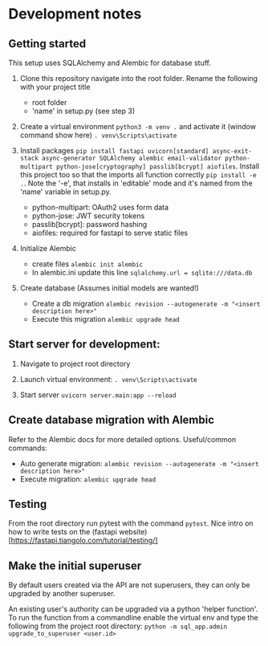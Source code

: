 # Development notes

## Getting started
This setup uses SQLAlchemy and Alembic for database stuff.

1. Clone this repository navigate into the root folder.
   Rename the following with your project title
    + root folder
    + 'name' in setup.py (see step 3)

2. Create a virtual environment `python3 -m venv .` and activate it (window command show here) `. venv\Scripts\activate`

3. Install packages `pip install fastapi uvicorn[standard] async-exit-stack async-generator SQLAlchemy alembic email-validator python-multipart python-jose[cryptography] passlib[bcrypt] aiofiles`. Install this project too so that the imports all function correctly `pip install -e .`. Note the '-e', that installs in 'editable' mode and it's named from the 'name' variable in setup.py.
   + python-multipart: OAuth2 uses form data
   + python-jose: JWT security tokens
   + passlib[bcrypt]: password hashing
   + aiofiles: required for fastapi to serve static files


4. Initialize Alembic 
   + create files `alembic init alembic`
   + In alembic.ini update this line `sqlalchemy.url = sqlite:///data.db`

5. Create database (Assumes initial models are wanted!)
   + Create a db migration `alembic revision --autogenerate -m "<insert description here>"`
   + Execute this migration `alembic upgrade head`


## Start server for development:

1. Navigate to project root directory

2. Launch virtual environment: `. venv\Scripts\activate`

3. Start server `uvicorn server.main:app --reload`


## Create database migration with Alembic
Refer to the Alembic docs for more detailed options. Useful/common commands:
+ Auto generate migration: `alembic revision --autogenerate -m "<insert description here>"`
+ Execute migration: `alembic upgrade head`

## Testing
From the root directory run pytest with the command `pytest`. Nice intro on how to write tests  on the (fastapi website)[https://fastapi.tiangolo.com/tutorial/testing/]

## Make the initial superuser
By default users created via the API are not superusers, they can only be upgraded by another superuser. 

An existing user's authority can be upgraded via a python 'helper function'. To run the function from a commandline enable the virtual env and type the following from the project root directory:
`python -m sql_app.admin upgrade_to_superuser <user.id>`